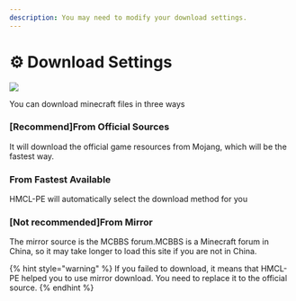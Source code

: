 ```yaml
---
description: You may need to modify your download settings.
---
```


# ⚙ Download Settings

![](../../.gitbook/assets/Screenshot\_2022-08-14-16-42-02-79\_d17cc25ab2657fb.jpg)

You can download minecraft files in three ways

### \[Recommend]From Official Sources

It will download the official game resources from Mojang, which will be the fastest way.

### From Fastest Available

HMCL-PE will automatically select the download method for you

### \[Not recommended]From Mirror

The mirror source is the MCBBS forum.MCBBS is a Minecraft forum in China, so it may take longer to load this site if you are not in China.

{% hint style="warning" %}
If you failed to download, it means that HMCL-PE helped you to use mirror download. You need to replace it to the official source.
{% endhint %}
